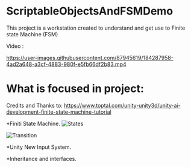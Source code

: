 # ScriptableObjectsAndFSMDemo
 
This project is a workstation created to understand and get use to Finite state Machine (FSM)


Video : 


https://user-images.githubusercontent.com/87945619/184287958-4ad2a648-a3cf-4883-980f-e5fb66df2b83.mp4




# What is focused in project:
Credits and Thanks to: 
https://www.toptal.com/unity-unity3d/unity-ai-development-finite-state-machine-tutorial

*Finiti State Machine.
![States](https://user-images.githubusercontent.com/87945619/184287122-b3c1aca0-6c9e-4cfe-b7a5-b1075216a109.png)

![Transition](https://user-images.githubusercontent.com/87945619/184287129-383bbb53-3a65-4585-a1f1-5c9e650e694b.png)


*Unity New Input System.

*Inheritance and interfaces.

